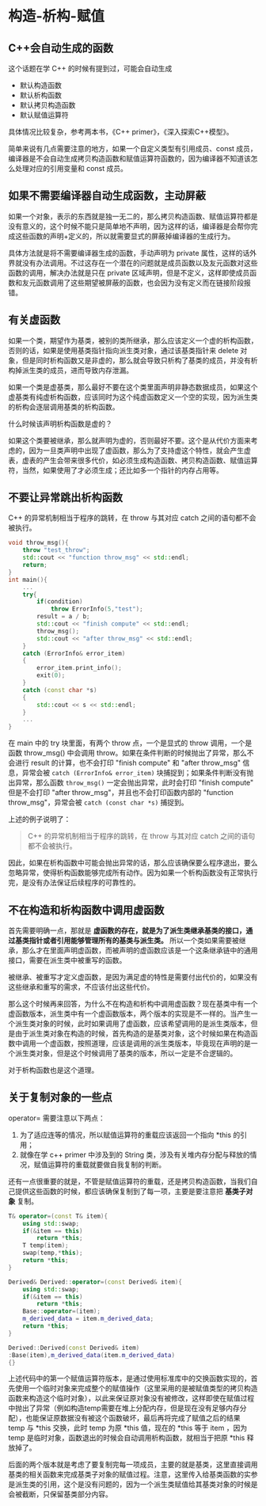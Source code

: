 # 构造-析构-赋值

## C++会自动生成的函数

这个话题在学 C++ 的时候有提到过，可能会自动生成

- 默认构造函数
- 默认析构函数
- 默认拷贝构造函数
- 默认赋值运算符

具体情况比较复杂，参考两本书，《C++ primer》，《深入探索C++模型》。

简单来说有几点需要注意的地方，如果一个自定义类型有引用成员、const 成员，编译器是不会自动生成拷贝构造函数和赋值运算符函数的，因为编译器不知道该怎么处理对应的引用变量和 const 成员。

## 如果不需要编译器自动生成函数，主动屏蔽

如果一个对象，表示的东西就是独一无二的，那么拷贝构造函数、赋值运算符都是没有意义的，这个时候不能只是简单地不声明，因为这样的话，编译器是会帮你完成这些函数的声明+定义的，所以就需要显式的屏蔽掉编译器的生成行为。

具体方法就是将不需要编译器生成的函数，手动声明为 private 属性，这样的话外界就没有办法调用。不过这存在一个潜在的问题就是成员函数以及友元函数对这些函数的调用，解决办法就是只在 private 区域声明，但是不定义，这样即使成员函数和友元函数调用了这些期望被屏蔽的函数，也会因为没有定义而在链接阶段报错。

## 有关虚函数

如果一个类，期望作为基类，被别的类所继承，那么应该定义一个虚的析构函数，否则的话，如果是使用基类指针指向派生类对象，通过该基类指针来 delete 对象，但是同时析构函数又是非虚的，那么就会导致只析构了基类的成员，并没有析构掉派生类的成员，进而导致内存泄漏。

如果一个类是虚基类，那么最好不要在这个类里面声明非静态数据成员，如果这个虚基类有纯虚析构函数，应该同时为这个纯虚函数定义一个空的实现，因为派生类的析构会逐层调用基类的析构函数。

什么时候该声明析构函数是虚的？

如果这个类要被继承，那么就声明为虚的，否则最好不要。这个是从代价方面来考虑的，因为一旦类声明中出现了虚函数，那么为了支持虚这个特性，就会产生虚表，虚表的产生会带来很多代价，如必须生成构造函数、拷贝构造函数、赋值运算符，当然，如果使用了才必须生成；还比如多一个指针的内存占用等。

## 不要让异常跳出析构函数

C++ 的异常机制相当于程序的跳转，在 throw 与其对应 catch 之间的语句都不会被执行。

```c++
void throw_msg(){
    throw "test_throw";
    std::cout << "function throw_msg" << std::endl;
    return;
}
int main(){
    ...
    try{
        if(condition)
            throw ErrorInfo(5,"test");
        result = a / b;
        std::cout << "finish compute" << std::endl;
        throw_msg();
        std::cout << "after throw_msg" << std::endl;
    }
    catch (ErrorInfo& error_item)
    {
        error_item.print_info();
        exit(0);
    }
    catch (const char *s)
    {
        std::cout << s << std::endl;
    }
    ...
}
```

在 main 中的 try 块里面，有两个 throw 点，一个是显式的 throw 调用，一个是函数 throw_msg() 中会调用 throw。如果在条件判断的时候抛出了异常，那么不会进行 result 的计算，也不会打印 "finish compute" 和 "after throw_msg" 信息，异常会被 `catch (ErrorInfo& error_item)` 块捕捉到；如果条件判断没有抛出异常，那么函数 `throw_msg()` 一定会抛出异常，此时会打印 "finish compute" 但是不会打印 "after throw_msg"，并且也不会打印函数内部的 "function throw_msg"，异常会被 `catch (const char *s)` 捕捉到。

上述的例子说明了：

> C++ 的异常机制相当于程序的跳转，在 throw 与其对应 catch 之间的语句都不会被执行。

因此，如果在析构函数中可能会抛出异常的话，那么应该确保要么程序退出，要么忽略异常，使得析构函数能够完成所有动作。因为如果一个析构函数没有正常执行完，是没有办法保证后续程序的可靠性的。

## 不在构造和析构函数中调用虚函数

首先需要明确一点，那就是 **虚函数的存在，就是为了派生类继承基类的接口，通过基类指针或者引用能够管理所有的基类与派生类。** 所以一个类如果需要被继承，那么才在里面声明虚函数，而被声明的虚函数应该是一个这条继承链中的通用接口，需要在派生类中被重写的函数。

被继承、被重写才定义虚函数，是因为满足虚的特性是需要付出代价的，如果没有这些继承和重写的需求，不应该付出这些代价。

那么这个时候再来回答，为什么不在构造和析构中调用虚函数？现在基类中有一个虚函数版本，派生类中有一个虚函数版本，两个版本的实现是不一样的。当产生一个派生类对象的时候，此时如果调用了虚函数，应该希望调用的是派生类版本，但是由于派生类对象在构造的时候，首先构造的是基类对象，这个时候如果在构造函数中调用一个虚函数，按照道理，应该是调用的派生类版本，毕竟现在声明的是一个派生类对象，但是这个时候调用了基类的版本，所以一定是不合逻辑的。

对于析构函数也是这个道理。

## 关于复制对象的一些点

operator= 需要注意以下两点：

1. 为了适应连等的情况，所以赋值运算符的重载应该返回一个指向 \*this  的引用；
2. 就像在学 c++ primer 中涉及到的 String 类，涉及有关堆内存分配与释放的情况，赋值运算符的重载就要做自我复制的判断。

还有一点很重要的就是，不管是赋值运算符的重载，还是拷贝构造函数，当我们自己提供这些函数的时候，都应该确保复制到了每一项，主要是要注意把 **基类子对象** 复制。

```c++
T& operator=(const T& item){
    using std::swap;
    if(&item == this)
        return *this;
    T temp(item);
    swap(temp,*this);
    return *this;
}

Derived& Derived::operator=(const Derived& item){
    using std::swap;
    if(&item == this)
        return *this;
    Base::operator=(item);
    m_derived_data = item.m_derived_data;
    return *this;
}

Derived::Derived(const Derived& item)
:Base(item),m_derived_data(item.m_derived_data)
{}
```

上述代码中的第一个赋值运算符版本，是通过使用标准库中的交换函数实现的，首先使用一个临时对象来完成整个的赋值操作（这里采用的是被赋值类型的拷贝构造函数来构造这个临时对象），以此来保证原对象没有被修改，这样即使在赋值过程中抛出了异常（例如构造temp需要在堆上分配内存，但是现在没有足够内存分配），也能保证原数据没有被这个函数破坏，最后再将完成了赋值之后的结果 temp 与 *this 交换，此时 temp 为原 *this 值，现在的 *this 等于 item ，因为 temp 是临时对象，函数退出的时候会自动调用析构函数，就相当于把原 *this 释放掉了。

后面的两个版本就是考虑了要复制完每一项成员，主要的就是基类，这里直接调用基类的相关函数来完成基类子对象的赋值过程。注意，这里传入给基类函数的实参是派生类的引用，这个是没有问题的，因为一个派生类赋值给其基类对象的时候是会被截断，只保留基类部分内容。